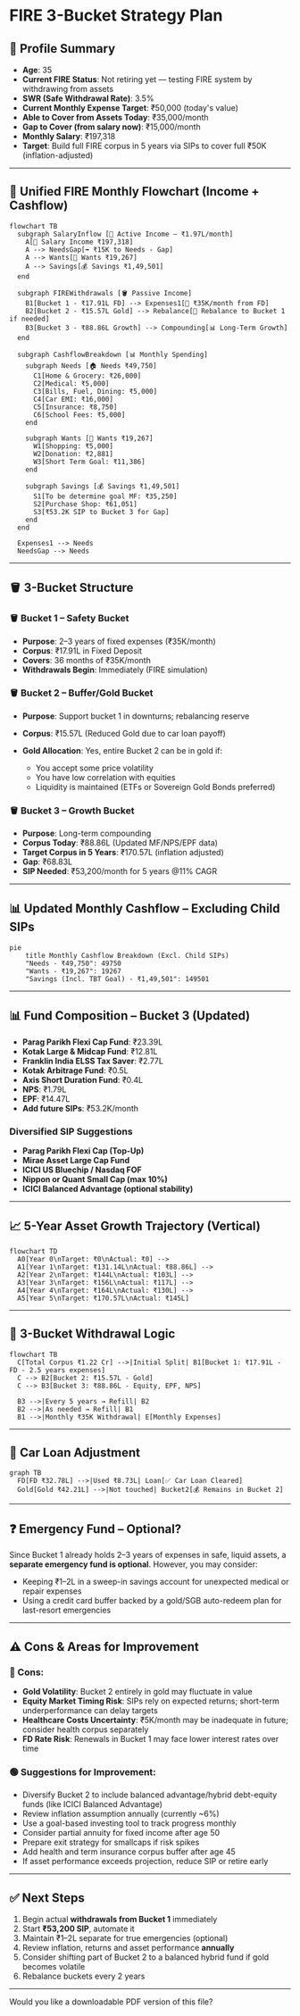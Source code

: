 # FIRE 3-Bucket Strategy Plan

## 👤 Profile Summary

- **Age**: 35
- **Current FIRE Status**: Not retiring yet — testing FIRE system by withdrawing from assets
- **SWR (Safe Withdrawal Rate)**: 3.5%
- **Current Monthly Expense Target**: ₹50,000 (today's value)
- **Able to Cover from Assets Today**: ₹35,000/month
- **Gap to Cover (from salary now)**: ₹15,000/month
- **Monthly Salary**: ₹197,318
- **Target**: Build full FIRE corpus in 5 years via SIPs to cover full ₹50K (inflation-adjusted)

---

## 🔄 Unified FIRE Monthly Flowchart (Income + Cashflow)

```mermaid
flowchart TB
  subgraph SalaryInflow [💼 Active Income – ₹1.97L/month]
    A[👤 Salary Income ₹197,318]
    A --> NeedsGap[➡️ ₹15K to Needs - Gap]
    A --> Wants[🎉 Wants ₹19,267]
    A --> Savings[💰 Savings ₹1,49,501]
  end

  subgraph FIREWithdrawals [🪣 Passive Income]
    B1[Bucket 1 - ₹17.91L FD] --> Expenses1[💸 ₹35K/month from FD]
    B2[Bucket 2 - ₹15.57L Gold] --> Rebalance[🔁 Rebalance to Bucket 1 if needed]
    B3[Bucket 3 - ₹88.86L Growth] --> Compounding[📊 Long-Term Growth]
  end

  subgraph CashflowBreakdown [📊 Monthly Spending]
    subgraph Needs [🏠 Needs ₹49,750]
      C1[Home & Grocery: ₹26,000]
      C2[Medical: ₹5,000]
      C3[Bills, Fuel, Dining: ₹5,000]
      C4[Car EMI: ₹16,000]
      C5[Insurance: ₹8,750]
      C6[School Fees: ₹5,000]
    end

    subgraph Wants [🎉 Wants ₹19,267]
      W1[Shopping: ₹5,000]
      W2[Donation: ₹2,881]
      W3[Short Term Goal: ₹11,386]
    end

    subgraph Savings [💰 Savings ₹1,49,501]
      S1[To be determine goal MF: ₹35,250]
      S2[Purchase Shop: ₹61,051]
      S3[₹53.2K SIP to Bucket 3 for Gap]
    end
  end

  Expenses1 --> Needs
  NeedsGap --> Needs
```

---

## 🪣 3-Bucket Structure

### 🪣 Bucket 1 – Safety Bucket

- **Purpose**: 2–3 years of fixed expenses (₹35K/month)
- **Corpus**: ₹17.91L in Fixed Deposit
- **Covers**: 36 months of ₹35K/month
- **Withdrawals Begin**: Immediately (FIRE simulation)

### 🪣 Bucket 2 – Buffer/Gold Bucket

- **Purpose**: Support bucket 1 in downturns; rebalancing reserve
- **Corpus**: ₹15.57L (Reduced Gold due to car loan payoff)
- **Gold Allocation**: Yes, entire Bucket 2 can be in gold if:

  - You accept some price volatility
  - You have low correlation with equities
  - Liquidity is maintained (ETFs or Sovereign Gold Bonds preferred)

### 🪣 Bucket 3 – Growth Bucket

- **Purpose**: Long-term compounding
- **Corpus Today**: ₹88.86L (Updated MF/NPS/EPF data)
- **Target Corpus in 5 Years**: ₹170.57L (inflation adjusted)
- **Gap**: ₹68.83L
- **SIP Needed**: ₹53,200/month for 5 years @11% CAGR

---

## 📊 Updated Monthly Cashflow – Excluding Child SIPs

```mermaid
pie
    title Monthly Cashflow Breakdown (Excl. Child SIPs)
    "Needs - ₹49,750": 49750
    "Wants - ₹19,267": 19267
    "Savings (Incl. TBT Goal) - ₹1,49,501": 149501
```

---

## 📊 Fund Composition – Bucket 3 (Updated)

- **Parag Parikh Flexi Cap Fund**: ₹23.39L
- **Kotak Large & Midcap Fund**: ₹12.81L
- **Franklin India ELSS Tax Saver**: ₹2.77L
- **Kotak Arbitrage Fund**: ₹0.5L
- **Axis Short Duration Fund**: ₹0.4L
- **NPS**: ₹1.79L
- **EPF**: ₹14.47L
- **Add future SIPs**: ₹53.2K/month

### Diversified SIP Suggestions

- **Parag Parikh Flexi Cap (Top-Up)**
- **Mirae Asset Large Cap Fund**
- **ICICI US Bluechip / Nasdaq FOF**
- **Nippon or Quant Small Cap (max 10%)**
- **ICICI Balanced Advantage (optional stability)**

---

## 📈 5-Year Asset Growth Trajectory (Vertical)

```mermaid
flowchart TD
  A0[Year 0\nTarget: ₹0\nActual: ₹0] -->
  A1[Year 1\nTarget: ₹131.14L\nActual: ₹88.86L] -->
  A2[Year 2\nTarget: ₹144L\nActual: ₹103L] -->
  A3[Year 3\nTarget: ₹156L\nActual: ₹117L] -->
  A4[Year 4\nTarget: ₹164L\nActual: ₹130L] -->
  A5[Year 5\nTarget: ₹170.57L\nActual: ₹145L]
```

---

## 🧮 3-Bucket Withdrawal Logic

```mermaid
flowchart TB
  C[Total Corpus ₹1.22 Cr] -->|Initial Split| B1[Bucket 1: ₹17.91L - FD - 2.5 years expenses]
  C --> B2[Bucket 2: ₹15.57L - Gold]
  C --> B3[Bucket 3: ₹88.86L - Equity, EPF, NPS]

  B3 -->|Every 5 years → Refill| B2
  B2 -->|As needed → Refill| B1
  B1 -->|Monthly ₹35K Withdrawal| E[Monthly Expenses]
```

---

## 🛞 Car Loan Adjustment

```mermaid
graph TB
  FD[FD ₹32.78L] -->|Used ₹8.73L| Loan[✅ Car Loan Cleared]
  Gold[Gold ₹42.21L] -->|Not touched| Bucket2[💰 Remains in Bucket 2]
```

---

## ❓ Emergency Fund – Optional?

Since Bucket 1 already holds 2–3 years of expenses in safe, liquid assets, a **separate emergency fund is optional**. However, you may consider:

- Keeping ₹1–2L in a sweep-in savings account for unexpected medical or repair expenses
- Using a credit card buffer backed by a gold/SGB auto-redeem plan for last-resort emergencies

---

## ⚠️ Cons & Areas for Improvement

### 🔴 Cons:

- **Gold Volatility**: Bucket 2 entirely in gold may fluctuate in value
- **Equity Market Timing Risk**: SIPs rely on expected returns; short-term underperformance can delay targets
- **Healthcare Costs Uncertainty**: ₹5K/month may be inadequate in future; consider health corpus separately
- **FD Rate Risk**: Renewals in Bucket 1 may face lower interest rates over time

### 🟢 Suggestions for Improvement:

- Diversify Bucket 2 to include balanced advantage/hybrid debt-equity funds (like ICICI Balanced Advantage)
- Review inflation assumption annually (currently \~6%)
- Use a goal-based investing tool to track progress monthly
- Consider partial annuity for fixed income after age 50
- Prepare exit strategy for smallcaps if risk spikes
- Add health and term insurance corpus buffer after age 45
- If asset performance exceeds projection, reduce SIP or retire early

---

## ✅ Next Steps

1. Begin actual **withdrawals from Bucket 1** immediately
2. Start **₹53,200 SIP**, automate it
3. Maintain ₹1–2L separate for true emergencies (optional)
4. Review inflation, returns and asset performance **annually**
5. Consider shifting part of Bucket 2 to a balanced hybrid fund if gold becomes volatile
6. Rebalance buckets every 2 years

---

Would you like a downloadable PDF version of this file?

